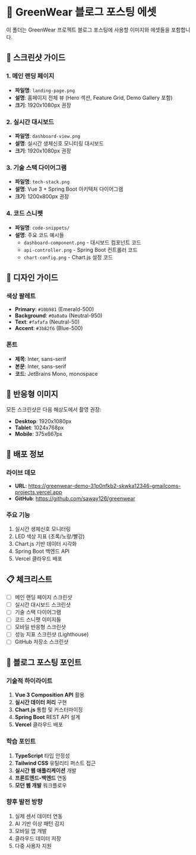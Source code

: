 # 📝 GreenWear 블로그 포스팅 에셋

이 폴더는 GreenWear 프로젝트 블로그 포스팅에 사용할 이미지와 에셋들을 포함합니다.

## 📸 스크린샷 가이드

### 1. 메인 랜딩 페이지
- **파일명**: `landing-page.png`
- **설명**: 홈페이지 전체 뷰 (Hero 섹션, Feature Grid, Demo Gallery 포함)
- **크기**: 1920x1080px 권장

### 2. 실시간 대시보드
- **파일명**: `dashboard-view.png`
- **설명**: 실시간 생체신호 모니터링 대시보드
- **크기**: 1920x1080px 권장

### 3. 기술 스택 다이어그램
- **파일명**: `tech-stack.png`
- **설명**: Vue 3 + Spring Boot 아키텍처 다이어그램
- **크기**: 1200x800px 권장

### 4. 코드 스니펫
- **파일명**: `code-snippets/`
- **설명**: 주요 코드 예시들
  - `dashboard-component.png` - 대시보드 컴포넌트 코드
  - `api-controller.png` - Spring Boot 컨트롤러 코드
  - `chart-config.png` - Chart.js 설정 코드

## 🎨 디자인 가이드

### 색상 팔레트
- **Primary**: `#10b981` (Emerald-500)
- **Background**: `#0a0a0a` (Neutral-950)
- **Text**: `#fafafa` (Neutral-50)
- **Accent**: `#3b82f6` (Blue-500)

### 폰트
- **제목**: Inter, sans-serif
- **본문**: Inter, sans-serif
- **코드**: JetBrains Mono, monospace

## 📱 반응형 이미지

모든 스크린샷은 다음 해상도에서 촬영 권장:
- **Desktop**: 1920x1080px
- **Tablet**: 1024x768px
- **Mobile**: 375x667px

## 🚀 배포 정보

### 라이브 데모
- **URL**: https://greenwear-demo-31p0nfkb2-skwka12346-gmailcoms-projects.vercel.app
- **GitHub**: https://github.com/saway126/greenwear

### 주요 기능
1. 실시간 생체신호 모니터링
2. LED 색상 지표 (초록/노랑/빨강)
3. Chart.js 기반 데이터 시각화
4. Spring Boot 백엔드 API
5. Vercel 클라우드 배포

## 📋 체크리스트

- [ ] 메인 랜딩 페이지 스크린샷
- [ ] 실시간 대시보드 스크린샷
- [ ] 기술 스택 다이어그램
- [ ] 코드 스니펫 이미지들
- [ ] 모바일 반응형 스크린샷
- [ ] 성능 지표 스크린샷 (Lighthouse)
- [ ] GitHub 저장소 스크린샷

## 🎯 블로그 포스팅 포인트

### 기술적 하이라이트
1. **Vue 3 Composition API** 활용
2. **실시간 데이터 처리** 구현
3. **Chart.js** 통합 및 커스터마이징
4. **Spring Boot** REST API 설계
5. **Vercel** 클라우드 배포

### 학습 포인트
1. **TypeScript** 타입 안정성
2. **Tailwind CSS** 유틸리티 퍼스트 접근
3. **실시간 웹 애플리케이션** 개발
4. **프론트엔드-백엔드** 연동
5. **모던 웹 개발** 워크플로우

### 향후 발전 방향
1. 실제 센서 데이터 연동
2. AI 기반 이상 패턴 감지
3. 모바일 앱 개발
4. 클라우드 데이터 저장
5. 다중 사용자 지원
